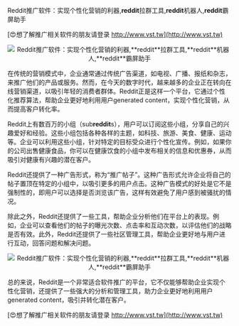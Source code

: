 Reddit推广软件：实现个性化营销的利器,**reddit**拉群工具,**reddit**机器人,**reddit**霸屏助手

[😍想了解推广相关软件的朋友请登录 http://www.vst.tw](http://www.vst.tw)

 <center><img src="https://vst.tw/MP4/tuiguang/png/4.png" alt="Reddit推广软件：实现个性化营销的利器,**reddit**拉群工具,**reddit**机器人,**reddit**霸屏助手"></center>

在传统的营销模式中，企业通常通过传统广告渠道，如电视、广播、报纸和杂志，来推广他们的产品或服务。然而，在今天的数字时代，越来越多的企业正在转向在线营销渠道，以吸引年轻的消费者群体。Reddit正是这样一个平台，它通过个性化推荐算法，帮助企业更好地利用用户generated content，实现个性化营销，从而提高客户转化率。

Reddit上有数百万的小组（sub**reddit**s），用户可以订阅这些小组，分享自己的兴趣爱好和经验。这些小组包括各种各样的主题，如科技、旅游、美食、健康、运动等。企业可以利用这些小组，针对特定的目标受众进行个性化宣传。例如，如果你的公司出售健康食品，你可以在健康饮食的小组中发布相关的信息和优惠券，从而吸引对健康有兴趣的潜在客户。

Reddit还提供了一种广告形式，称为“推广帖子”。这种广告形式允许企业将自己的帖子置顶在特定的小组中，以吸引更多的用户点击。这种广告模式的好处是它不是强制性的，即用户可以选择是否浏览该广告，这样有效避免了用户感到被骚扰的情况。

除此之外，Reddit还提供了一些工具，帮助企业分析他们在平台上的表现。例如，企业可以查看他们的帖子的曝光次数、点击率和互动次数，以评估他们的战略是否有效。此外，Reddit还提供了一些社区管理工具，帮助企业更好地与用户进行互动，回答问题和解决问题。

 <center><img src="https://vst.tw/MP4/tuiguang/png/7.png" alt="Reddit推广软件：实现个性化营销的利器,**reddit**拉群工具,**reddit**机器人,**reddit**霸屏助手"></center>

总的来说，Reddit是一个非常适合软件推广的平台，它不仅能够帮助企业实现个性化营销，还提供了一些强大的分析和管理工具，助力企业更好地利用用户generated content，吸引并转化潜在客户。

[😍想了解推广相关软件的朋友请登录 http://www.vst.tw](http://www.vst.tw)



